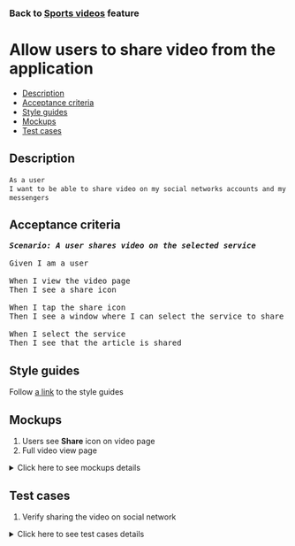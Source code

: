 ### Back to [Sports videos](../../README.md) feature

# Allow users to share video from the application

- [Description](#description)
- [Acceptance criteria](#acceptance-criteria)
- [Style guides](#style-guides)
- [Mockups](#mockups)
- [Test cases](#test-cases)

## Description

    As a user
    I want to be able to share video on my social networks accounts and my messengers

## Acceptance criteria

<pre>
<b><i>Scenario: A user shares video on the selected service</i></b>

Given I am a user

When I view the video page
Then I see a share icon

When I tap the share icon
Then I see a window where I can select the service to share the article

When I select the service
Then I see that the article is shared
</pre>

## Style guides

Follow [a link](https://www.figma.com/proto/0zkkf5WC77OSpvyD6YXpFE/Style-guides?page-id=0%3A1&node-id=19%3A5368&viewport=266%2C48%2C0.54&scaling=min-zoom&starting-point-node-id=19%3A5368) to the style guides

## Mockups

1. Users see <b>Share</b> icon on video page
2. Full video view page

<details>
  <summary>Click here to see mockups details</summary>

**1. Users see Share icon on video page:**

![Users see Share icon on video page](/mobile_application_features/video_page/images/application_video_view_page.png)

**2. Full video view page:**

![Full video view page](/mobile_application_features/video_page/images/video_view_page.png)

</details>

## Test cases

1. Verify sharing the video on social network

<details>
  <summary>Click here to see test cases details</summary>

### **#1. Verify sharing the video on social network**

|Preconditions|Steps|Expected result
--------------|-----|----------
|- The user is on the <b>Video</b> page|1) Tap share icon|1) The user is promted to share the current video on services|

</details>
